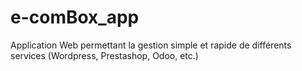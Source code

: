 # e-comBox_app

Application Web permettant la gestion simple et rapide de différents services (Wordpress, Prestashop, Odoo, etc.)